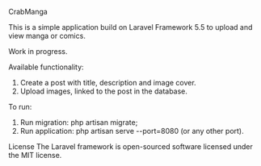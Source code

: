 CrabManga

This is a simple application build on Laravel Framework 5.5 to upload and view manga or comics.

Work in progress.

Available functionality:

1. Create a post with title, description and image cover.
2. Upload images, linked to the post in the database.

To run:
1. Run migration: php artisan migrate;
2. Run application: php artisan serve --port=8080 (or any other port).

License
The Laravel framework is open-sourced software licensed under the MIT license.